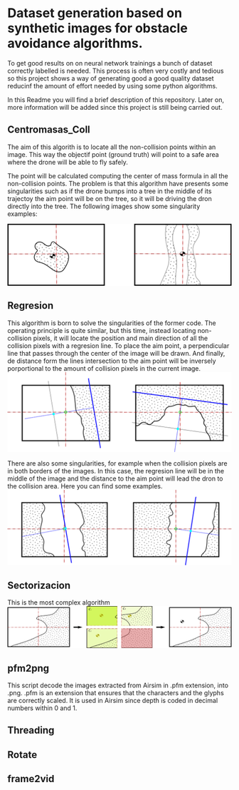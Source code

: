 # Dataset generation based on synthetic images for obstacle avoidance algorithms.
To get good results on on neural network trainings a bunch of dataset correctly labelled is needed. This process is often very costly and tedious so this project shows a way of generating good a good quality dataset reducinf the amount of effort needed by using some python algorithms.

In this Readme you will find a brief description of this repository.
Later on, more information will be added since this project is still being carried out.


## Centromasas_Coll

The aim of this algorith is to locate all the non-collision points within an image. This way the objectif point (ground truth) will point to a safe area where the drone will be able to fly safely.

The point will be calculated computing the center of mass formula in all the non-collision points. The problem is that this algorithm have presents some singularities such as if the drone bumps into a tree in the middle of its trajectoy the aim point will be on the tree, so it will be driving the dron directly into the tree. The following images show some singularity examples:

![Ejcm](images/Ejcm.png)

## Regresion
This algorithm is born to solve the singularities of the former code. The operating principle is quite similar, but this time, instead locating non-collision pixels, it will locate the position and main direction of all the collision pixels with a regresion line. 
To place the aim point, a perpendicular line that passes through the center of the image will be drawn. And finally, de distance form the lines intersection to the aim point will be inversely porportional to the amount of collision pixels in the current image.
![Ejreg](images/Ejreg.png)

There are also some singularities, for example when the collision pixels are in both borders of the images. In this case, the regresion line will be in  the middle of the image and the distance to the aim point will lead the dron to the collision area. Here you can find some examples.
![Singulreg](images/Singulreg.png)

## Sectorizacion
This is the most complex algorithm
![Ejsect](images/Ejsect.png)

## pfm2png
This script decode the images extracted from Airsim in .pfm extension, into .png.
.pfm is an extension that ensures that the characters and the glyphs are correctly scaled. It is used in Airsim since depth is coded in decimal numbers within 0 and 1.
## Threading
## Rotate
## frame2vid
